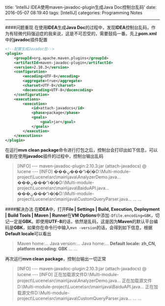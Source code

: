 title: 'IntelliJ IDEA使用maven-javadoc-plugin生成Java Doc控制台乱码'
date: 2016-05-07 08:19:40
tags: [IntelliJ]
categories: Programming Notes

---
####问题重现
在使用**IDEA**生成**Java Doc**的过程中，发现**IDEA**控制台乱码，作为有轻微代码强迫症的我来说，这是不可忍受的，需要鼓捣一番。先上**pom.xml**中的**javadoc**插件配置

```xml
<!--配置生成Javadoc包-->
<plugin>
    <groupId>org.apache.maven.plugins</groupId>
    <artifactId>maven-javadoc-plugin</artifactId>
    <version>2.10.3</version>
    <configuration>
        <encoding>UTF-8</encoding>
        <aggregate>true</aggregate>
        <charset>UTF-8</charset>
        <docencoding>UTF-8</docencoding>
    </configuration>
    <executions>
        <execution>
            <id>attach-javadocs</id>
            <phase>package</phase>
            <goals>
                <goal>jar</goal>
            </goals>
        </execution>
    </executions>
</plugin>
```
在运行**mvn clean package**命令进行打包之后，控制台会打印出如下信息，可以看到在使用**javadoc**插件的过程中，控制台输出乱码
>[INFO] --- maven-javadoc-plugin:2.10.3:jar (attach-javadocs) @ lucene ---
[INFO] 
���ڼ���Դ�ļ�D:\Multi-module-project\Lucene\src\main\java\AnalyzerDemo.java...
���ڼ���Դ�ļ�D:\Multi-module-project\Lucene\src\main\java\BaiduAPI.java...
���ڼ���Դ�ļ�D:\Multi-module-project\Lucene\src\main\java\CustomQueryParser.java...
...
...

####解决办法
在**IDEA**中，打开**File | Settings | Build, Execution, Deployment | Build Tools | Maven | Runner**在**VM Options**中添加`-Dfile.encoding=GBK`，切记一定是**GBK**。即使用**UTF-8**的话，依然是乱码，这是因为**Maven**的默认平台编码是**GBK**，如果你在命令行中输入`mvn -version`的话，会得到如下信息，根据**Default locale**可以看出
>Maven home:...
Java version:...
Java home:...
**Default locale: zh_CN, platform encoding: GBK**
...
...

再次运行**mvn clean package**，控制台输出一切正常
>[INFO] --- maven-javadoc-plugin:2.10.3:jar (attach-javadocs) @ lucene ---
[INFO] 
正在加载源文件D:\Multi-module-project\Lucene\src\main\java\AnalyzerDemo.java...
正在加载源文件D:\Multi-module-project\Lucene\src\main\java\BaiduAPI.java...
正在加载源文件D:\Multi-module-project\Lucene\src\main\java\CustomQueryParser.java...
...
...